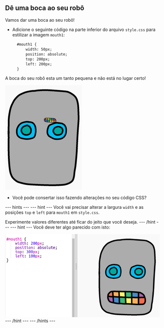 ## Dê uma boca ao seu robô

Vamos dar uma boca ao seu robô!

- Adicione o seguinte código na parte inferior do arquivo `style.css` para estilizar a imagem `mouth1`:
    
        #mouth1 {
            width: 50px;
            position: absolute;
            top: 200px;
            left: 200px;
        }
        

A boca do seu robô esta um tanto pequena e não está no lugar certo!

![screenshot](images/robot-mouth.png)

- Você pode consertar isso fazendo alterações no seu código CSS?

--- hints --- --- hint --- Você vai precisar alterar a largura `width` e as posições `top` e `left` para `mouth1` em ` style.css `.

Experimente valores diferentes até ficar do jeito que você deseja. --- /hint --- --- hint --- Você deve ter algo parecido com isto:

![screenshot](images/robot-mouth-code.png) --- /hint --- --- /hints ---